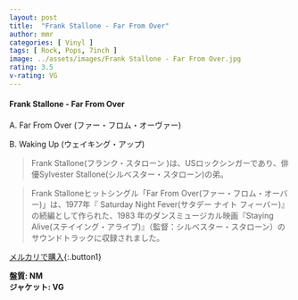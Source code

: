 ```yaml
---
layout: post
title:  "Frank Stallone - Far From Over"
author: mmr
categories: [ Vinyl ]
tags: [ Rock, Pops, 7inch ]
image: ../assets/images/Frank Stallone - Far From Over.jpg
rating: 3.5
v-rating: VG
---
```


#### Frank Stallone - Far From Over

A. Far From Over (ファー・フロム・オーヴァー)

B. Waking Up (ウェイキング・アップ)

> Frank Stallone(フランク・スタローン )は、USロックシンガーであり、俳優Sylvester Stallone(シルベスター・スタローン)の弟。

> Frank Stalloneヒットシングル「Far From Over(ファー・フロム・オーバー)」は、1977年『 Saturday Night Fever(サタデー ナイト フィーバー)』の続編として作られた、1983 年のダンスミュージカル映画『Staying Alive(ステイイング・アライブ)』（監督：シルベスター・スタローン）のサウンドトラックに収録されました。

[メルカリで購入](https://jp.mercari.com/item/m34024592015){:.button1}

<div class="mt-4 mb-4 d-flex align-items-center">
<strong class="mr-1">盤質: NM</strong>
</div>
<div class="mt-4 mb-4 d-flex align-items-center">
<strong class="mr-1">ジャケット: VG</strong>
</div>
